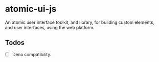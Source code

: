 # atomic-ui-js

An atomic user interface toolkit, and library, for building custom elements, and
user interfaces, using the web platform.

## Todos

- [ ] Deno compatibility.
